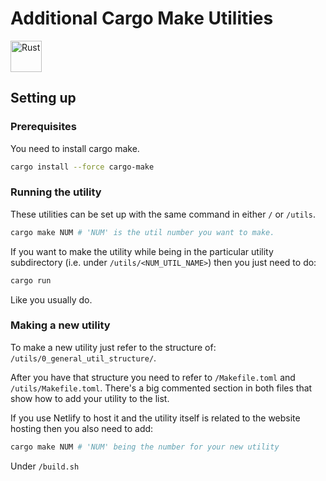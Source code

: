 # Additional Cargo Make Utilities

<!-- markdownlint-disable MD033 -->
<p>
  <img height="50px"
    src="https://codeberg.org/1Kill2Steal/skill-icons/raw/branch/main/icons/Rust.svg"
    alt="Rust"
  />
</p>
<!-- markdownlint-enable MD033 -->

## Setting up

### Prerequisites

You need to install cargo make.

```sh
cargo install --force cargo-make
```

### Running the utility

These utilities can be set up with the same command in either `/` or `/utils`.

```sh
cargo make NUM # 'NUM' is the util number you want to make.
```

If you want to make the utility while being in the particular utility
subdirectory (i.e. under `/utils/<NUM_UTIL_NAME>`) then you just need to do:

```sh
cargo run
```

Like you usually do.

### Making a new utility

To make a new utility just refer to the structure of:
`/utils/0_general_util_structure/`.

After you have that structure you need to refer to `/Makefile.toml` and
`/utils/Makefile.toml`. There's a big commented section in both files that show
how to add your utility to the list.

If you use Netlify to host it and the utility itself is related to the website
hosting then you also need to add:

```sh
cargo make NUM # 'NUM' being the number for your new utility
```

Under `/build.sh`
